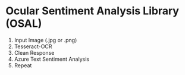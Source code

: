 # Ocular Sentiment Analysis Library (OSAL)
1. Input Image (.jpg or .png)
2. Tesseract-OCR
3. Clean Response
4. Azure Text Sentiment Analysis
5. Repeat
